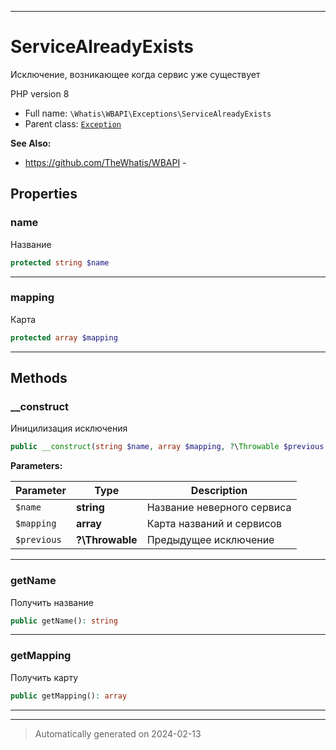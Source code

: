 ***

# ServiceAlreadyExists

Исключение, возникающее когда
сервис уже существует

PHP version 8

* Full name: `\Whatis\WBAPI\Exceptions\ServiceAlreadyExists`
* Parent class: [`Exception`](../../../Exception.md)

**See Also:**

* https://github.com/TheWhatis/WBAPI - 



## Properties


### name

Название

```php
protected string $name
```






***

### mapping

Карта

```php
protected array $mapping
```






***

## Methods


### __construct

Иницилизация исключения

```php
public __construct(string $name, array $mapping, ?\Throwable $previous = null): mixed
```








**Parameters:**

| Parameter | Type | Description |
|-----------|------|-------------|
| `$name` | **string** | Название неверного сервиса |
| `$mapping` | **array** | Карта названий и сервисов |
| `$previous` | **?\Throwable** | Предыдущее исключение |





***

### getName

Получить название

```php
public getName(): string
```












***

### getMapping

Получить карту

```php
public getMapping(): array
```












***


***
> Automatically generated on 2024-02-13
